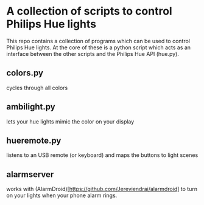 # A collection of scripts to control Philips Hue lights

This repo contains a collection of programs which can be used to control
Philips Hue lights. At the core of these is a python script which acts as an
interface between the other scripts and the Philips Hue API (hue.py).


## colors.py

cycles through all colors


## ambilight.py

lets your hue lights mimic the color on your display

## hueremote.py

listens to an USB remote (or keyboard) and maps the buttons to light scenes

## alarmserver

works with (AlarmDroid)[https://github.com/Jereviendrai/alarmdroid] to turn on your lights when your phone alarm rings.
